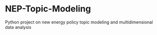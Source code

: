 # NEP-Topic-Modeling
Python project on new energy policy topic modeling and multidimensional data analysis
